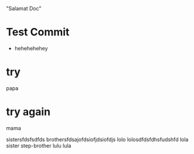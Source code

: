 "Salamat Doc"

# Test Commit

- hehehehehey

# try

papa

# try again

mama

sistersfdsfsdfds
brothersfdsajofdsiofjdsiofdjs
lolo
lolosdfdsfdhsfudshfd
lola
sister
step-brother
lulu
lula
